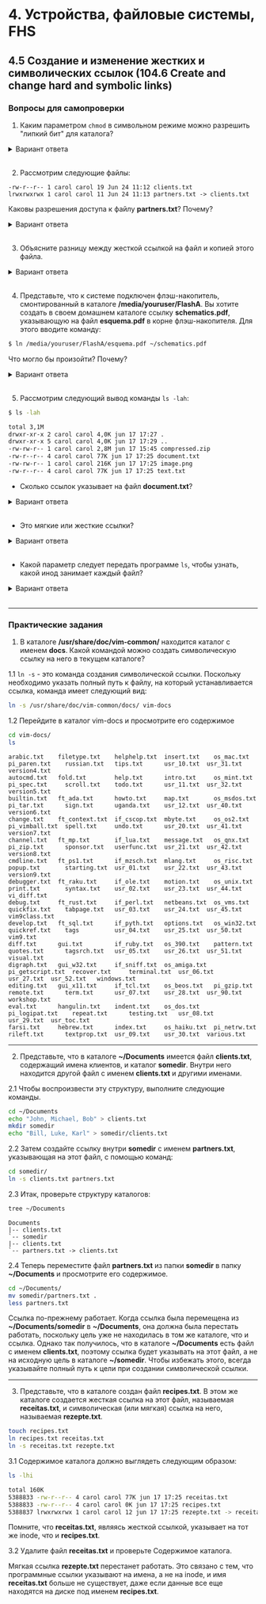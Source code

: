 # 4. Устройства, файловые системы, FHS
## 4.5  Создание и изменение жестких и символических ссылок (104.6 Create and change hard and symbolic links)

### Вопросы для самопроверки

1. Каким параметром `chmod` в символьном режиме можно разрешить "липкий бит" для каталога?
<details>
    <summary>Вариант ответа</summary>
    
Символом "липкого" бита в символьном режиме является `t`. Поскольку мы хотим включить (добавить) это разрешение для каталога, параметр должен быть `+t`.

</details>
<br>

2. Рассмотрим следующие файлы:
```console
-rw-r--r-- 1 carol carol 19 Jun 24 11:12 clients.txt
lrwxrwxrwx 1 carol carol 11 Jun 24 11:13 partners.txt -> clients.txt
```

Каковы разрешения доступа к файлу **partners.txt**? Почему?
<details>
    <summary>Вариант ответа</summary>
Разрешения доступа для **partners.txt** - `rw-r-r--`, поскольку ссылки всегда наследуют те же разрешения доступа, что и цель.
</details>
<br>

3. Объясните разницу между жесткой ссылкой на файл и копией этого файла.
<details>
    <summary>Вариант ответа</summary>
Жесткая ссылка - это просто другое название файла. Несмотря на то, что она выглядит как дубликат оригинального файла, для всех целей и ссылка, и оригинал - одно и то же, поскольку они указывают на одни и те же данные на диске. Изменения, внесенные в содержимое ссылки, будут отражены на оригинале, и наоборот. Копия - это совершенно независимая сущность, занимающая другое место на диске. Изменения, внесенные в копию, не отразятся на оригинале, и наоборот.
</details>
<br>

4. Представьте, что к системе подключен флэш-накопитель, смонтированный в каталоге **/media/youruser/FlashA**. Вы хотите создать в своем домашнем каталоге ссылку **schematics.pdf**, указывающую на файл **esquema.pdf** в корне флэш-накопителя. Для этого вводите команду:

```sh
$ ln /media/youruser/FlashA/esquema.pdf ~/schematics.pdf
```
Что могло бы произойти? Почему?
<details>
    <summary>Вариант ответа</summary>
Команда завершится неудачей. Сообщение об ошибке будет иметь вид 
```console
Invalid cross-device link
```
и причина будет понятна: жесткие ссылки не могут указывать на цель в другом разделе или устройстве. Единственный способ создать такую ссылку - использовать символическую или мягкую ссылку, добавив к команде `ln` параметр `-s`.
</details>
<br>


5. Рассмотрим следующий вывод команды `ls -lah`:

```sh
$ ls -lah

total 3,1M
drwxr-xr-x 2 carol carol 4,0K jun 17 17:27 .
drwxr-xr-x 5 carol carol 4,0K jun 17 17:29 ..
-rw-rw-r-- 1 carol carol 2,8M jun 17 15:45 compressed.zip
-rw-r--r-- 4 carol carol 77K jun 17 17:25 document.txt
-rw-rw-r-- 1 carol carol 216K jun 17 17:25 image.png
-rw-r--r-- 4 carol carol 77K jun 17 17:25 text.txt
```

- Сколько ссылок указывает на файл **document.txt**?
<details>
    <summary>Вариант ответа</summary>
Каждый файл начинается с количества ссылок, равного `1`. Поскольку количество ссылок на этот файл равно `4`, на него указывают три ссылки.
</details>
<br>

- Это мягкие или жесткие ссылки?
<details>
    <summary>Вариант ответа</summary>
Это жесткие ссылки, так как мягкие ссылки не увеличивают количество ссылок на файл.
</details>
<br>

- Какой параметр следует передать программе `ls`, чтобы узнать, какой инод занимает каждый файл?
<details>
    <summary>Вариант ответа</summary>
Параметром является `-i`. Инод будет показан в качестве первого столбца в выводе `ls`, как показано ниже:

```sh
$ ls -lahi

total 3,1M
5388773 drwxr-xr-x 2 carol carol 4,0K jun 17 17:27 .
5245554 drwxr-xr-x 5 carol carol 4,0K jun 17 17:29 ..
5388840 -rw-rw-r-- 1 carol carol 2,8M jun 17 15:45 compressed.zip
5388833 -rw-r--r-- 4 carol carol 77K jun 17 17:25 document.txt
5388837 -rw-rw-r-- 1 carol carol 216K jun 17 17:25 image.png
5388833 -rw-r--r-- 4 carol carol 77K jun 17 17:25 text.txt
```
</details>
<br>



---
### Практические задания
1. В каталоге **/usr/share/doc/vim-common/** находится каталог с именем **docs**. Какой командой можно создать символическую ссылку на него в текущем каталоге?

1.1 `ln -s` - это команда создания символической ссылки. Поскольку необходимо указать полный путь к файлу, на который устанавливается ссылка, команда имеет следующий вид:

```sh
ln -s /usr/share/doc/vim-common/docs/ vim-docs
```
1.2 Перейдите в каталог vim-docs и просмотрите его содержимое
```sh
cd vim-docs/
ls
```
```console
arabic.txt    filetype.txt    helphelp.txt  insert.txt    os_mac.txt        pi_paren.txt    russian.txt   tips.txt      usr_10.txt  usr_31.txt   version4.txt
autocmd.txt   fold.txt        help.txt      intro.txt     os_mint.txt       pi_spec.txt     scroll.txt    todo.txt      usr_11.txt  usr_32.txt   version5.txt
builtin.txt   ft_ada.txt      howto.txt     map.txt       os_msdos.txt      pi_tar.txt      sign.txt      uganda.txt    usr_12.txt  usr_40.txt   version6.txt
change.txt    ft_context.txt  if_cscop.txt  mbyte.txt     os_os2.txt        pi_vimball.txt  spell.txt     undo.txt      usr_20.txt  usr_41.txt   version7.txt
channel.txt   ft_mp.txt       if_lua.txt    message.txt   os_qnx.txt        pi_zip.txt      sponsor.txt   userfunc.txt  usr_21.txt  usr_42.txt   version8.txt
cmdline.txt   ft_ps1.txt      if_mzsch.txt  mlang.txt     os_risc.txt       popup.txt       starting.txt  usr_01.txt    usr_22.txt  usr_43.txt   version9.txt
debugger.txt  ft_raku.txt     if_ole.txt    motion.txt    os_unix.txt       print.txt       syntax.txt    usr_02.txt    usr_23.txt  usr_44.txt   vi_diff.txt
debug.txt     ft_rust.txt     if_perl.txt   netbeans.txt  os_vms.txt        quickfix.txt    tabpage.txt   usr_03.txt    usr_24.txt  usr_45.txt   vim9class.txt
develop.txt   ft_sql.txt      if_pyth.txt   options.txt   os_win32.txt      quickref.txt    tags          usr_04.txt    usr_25.txt  usr_50.txt   vim9.txt
diff.txt      gui.txt         if_ruby.txt   os_390.txt    pattern.txt       quotes.txt      tagsrch.txt   usr_05.txt    usr_26.txt  usr_51.txt   visual.txt
digraph.txt   gui_w32.txt     if_sniff.txt  os_amiga.txt  pi_getscript.txt  recover.txt     terminal.txt  usr_06.txt    usr_27.txt  usr_52.txt   windows.txt
editing.txt   gui_x11.txt     if_tcl.txt    os_beos.txt   pi_gzip.txt       remote.txt      term.txt      usr_07.txt    usr_28.txt  usr_90.txt   workshop.txt
eval.txt      hangulin.txt    indent.txt    os_dos.txt    pi_logipat.txt    repeat.txt      testing.txt   usr_08.txt    usr_29.txt  usr_toc.txt
farsi.txt     hebrew.txt      index.txt     os_haiku.txt  pi_netrw.txt      rileft.txt      textprop.txt  usr_09.txt    usr_30.txt  various.txt
```

---
2. Представьте, что в каталоге **~/Documents** имеется файл **clients.txt**, содержащий имена клиентов, и каталог **somedir**. Внутри него находится другой файл с именем **clients.txt** и другими именами. 

2.1 Чтобы воспроизвести эту структуру, выполните следующие команды.

```sh
cd ~/Documents
echo "John, Michael, Bob" > clients.txt
mkdir somedir
echo "Bill, Luke, Karl" > somedir/clients.txt
```

2.2 Затем создайте ссылку внутри **somedir** с именем **partners.txt**, указывающая на этот файл, с помощью команд:

```sh
cd somedir/
ln -s clients.txt partners.txt
```

2.3 Итак, проверьте структуру каталогов:
```sh
tree ~/Documents
```
```console
Documents
|-- clients.txt
`-- somedir
|-- clients.txt
`-- partners.txt -> clients.txt
```

2.4 Теперь переместите файл **partners.txt** из папки **somedir** в папку **~/Documents** и просмотрите его содержимое.

```sh
cd ~/Documents/
mv somedir/partners.txt .
less partners.txt
```

Ссылка по-прежнему работает.
Когда ссылка была перемещена из **~/Documents/somedir** в **~/Documents**, она должна была перестать работать, поскольку цель уже не находилась в том же каталоге, что и ссылка. Однако так получилось, что в каталоге **~/Documents** есть файл с именем **clients.txt**, поэтому ссылка будет указывать на этот файл, а не на исходную цель в каталоге **~/somedir**. Чтобы избежать этого, всегда указывайте полный путь к цели при создании символической ссылки.


---
3. Представьте, что в каталоге создан файл **recipes.txt**. В этом же каталоге создается жесткая ссылка на этот файл, называемая **receitas.txt**, и символическая (или мягкая) ссылка на него, называемая **rezepte.txt**.
```sh
touch recipes.txt
ln recipes.txt receitas.txt
ln -s receitas.txt rezepte.txt
```

3.1 Содержимое каталога должно выглядеть следующим образом:
```sh
ls -lhi

total 160K
5388833 -rw-r--r-- 4 carol carol 77K jun 17 17:25 receitas.txt
5388833 -rw-r--r-- 4 carol carol 0K jun 17 17:25 recipes.txt
5388837 lrwxrwxrwx 1 carol carol 12 jun 17 17:25 rezepte.txt -> receitas.txt
```
Помните, что **receitas.txt**, являясь жесткой ссылкой, указывает на тот же inode, что и **recipes.txt**.

3.2 Удалите файл **receitas.txt** и проверьте Содержимое каталога.

Мягкая ссылка **rezepte.txt** перестанет работать. Это связано с тем, что программные ссылки указывают на имена, а не на inode, и имя **receitas.txt** больше не существует, даже если данные все еще находятся на диске под именем **recipes.txt**.
